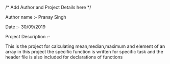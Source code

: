 /* Add Author and Project Details here */

Author name :- Pranay Singh

Date :- 30/09/2019

Project Description :-

This is the project for calculating mean,median,maximum and element of an array
in this project the specific function is written for specific task and the header 
file is also included for declarations of functions
